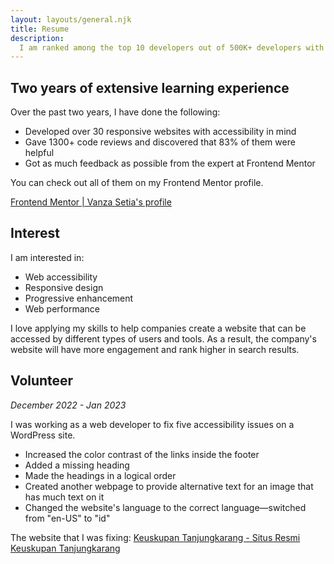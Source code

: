 ```yaml
---
layout: layouts/general.njk
title: Resume
description:
  I am ranked among the top 10 developers out of 500K+ developers with 30+ projects under my belt at Frontend Mentor.
---
```


## Two years of extensive learning experience

Over the past two years, I have done the following:

- Developed over 30 responsive websites with accessibility in mind
- Gave 1300+ code reviews and discovered that 83% of them were helpful
- Got as much feedback as possible from the expert at Frontend Mentor

You can check out all of them on my Frontend Mentor profile.

[Frontend Mentor | Vanza Setia's profile](https://www.frontendmentor.io/profile/vanzasetia)

## Interest

I am interested in:

- Web accessibility
- Responsive design
- Progressive enhancement
- Web performance

I love applying my skills to help companies create a website that can be accessed by different types of users and tools. As a result, the company's website will have more engagement and rank higher in search results.

## Volunteer

*December 2022 - Jan 2023*

I was working as a web developer to fix five accessibility issues on a WordPress site.

- Increased the color contrast of the links inside the footer
- Added a missing heading
- Made the headings in a logical order
- Created another webpage to provide alternative text for an image that has much text on it
- Changed the website's language to the correct language—switched from "en-US" to "id"

The website that I was fixing: [Keuskupan Tanjungkarang - Situs Resmi Keuskupan Tanjungkarang](https://keuskupantanjungkarang.org/)
